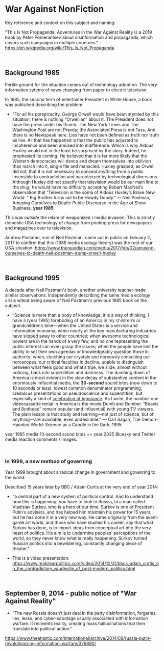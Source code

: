 # War Against NonFiction

Key reference and context on this subject and naming:

"This Is Not Propaganda: Adventures in the War Against Reality is a 2019 book by Peter Pomerantsev about disinformation and propaganda, which covers such campaigns in multiple countries." - https://en.wikipedia.org/wiki/This_Is_Not_Propaganda

&nbsp;

## Background 1985

Fertile ground for the situation comes out of technology adoption. The very information sytems of news changing from paper to electric television.

In 1985, the second term of entertainer President in White House, a book was publsihed describing the problem:

* "For all his perspicacity, George Orwell would have been stymied by this situation; there is nothing “Orwellian” about it. The President does not have the press under his thumb. The New York Times and The Washington Post are not Pravda; the Associated Press is not Tass. And there is no Newspeak here. Lies have not been defined as truth nor truth as lies. All that has happened is that the public has adjusted to incoherence and been amused into indifference. Which is why Aldous Huxley would not in the least be surprised by the story. Indeed, he prophesied its coming. He believed that it is far more likely that the Western democracies will dance and dream themselves into oblivion than march into it, single file and manacled. Huxley grasped, as Orwell did not, that it is not necessary to conceal anything from a public insensible to contradiction and narcoticized by technological diversions. Although Huxley did not specify that television would be our main line to the drug, he would have no difficulty accepting Robert MacNeil’s observation that “Television is the soma of Aldous Huxley’s Brave New World. ” Big Brother turns out to be Howdy Doody." ― Neil Postman, Amusing Ourselves to Death: Public Discourse in the Age of Show Business, **year 1985**

This was *outside* the relam of weaponized / media invasion. This is strictly domestic USA technology of change from printing press for newspapers and magazines over to television.

Andrew Postamn, son of Neil Postman, came out in public on Febuary 2, 2017 to confirm that this (1985 media ecology theory) was the root of our USA situation: https://www.theguardian.com/media/2017/feb/02/amusing-ourselves-to-death-neil-postman-trump-orwell-huxley

&nbsp;


## Background 1995

A decade after Neil Postman's book, another university teacher made similar observations. Independently describing the same media ecology crisis witout being aware of Neil Postman's previous 1985 book on the subject.

* “Science is more than a body of knowledge; it is a way of thinking. I have a (year 1995) foreboding of an America in my children’s or grandchildren’s time—when the United States is a service and information economy; when nearly all the key manufacturing industries have slipped away to other countries; when awesome technological powers are in the hands of a very few, and no one representing the public interest can even grasp the issues; when the people have lost the ability to set their own agendas or knowledgeably question those in authority; when, clutching our crystals and nervously consulting our horoscopes, our critical faculties in decline, unable to distinguish between what feels good and what’s true, we slide, almost without noticing, back into superstition and darkness. The dumbing down of America is most evident in the slow decay of substantive content in the enormously influential media, the **30-second** sound bites (now down to 10 seconds or less), lowest common denominator programming, credulous presentations on pseudoscience and superstition, but especially a kind of [celebration of ignorance](https://www.youtube.com/watch?v=wcY-x1VuWtE). As I write, the number-one videocassette rental in America is the movie Dumb and Dumber. “Beavis and Butthead” remain popular (and influential) with young TV viewers. The plain lesson is that study and learning—not just of science, but of anything—are avoidable, even undesirable.”
― Carl Sagan, The Demon-Haunted World: Science as a Candle in the Dark, 1995

year 1995 media 10-second sound bites == year 2025 Bluesky and Twitter media reaction comments / images.

&nbsp;

### In 1999, a new method of governing

Year 1999 brought about a radical change in government and govenring to the world.

Described 15 years later by BBC / Adam Curtis at the very end of year 2014:

* "a central part of a new system of political control. And to understand how this is happening, you have to look to Russia, to a man called Vladislav Surkov, who is a hero of our time. Surkov is one of President Putin's advisers, and has helped him maintain his power for 15 years, but he has done it in a very new way. He came originally from the avant-garde art world, and those who have studied his career, say that what Surkov has done, is to import ideas from conceptual art into the very heart of politics. His aim is to undermine peoples' perceptions of the world, so they never know what is really happening. Surkov turned Russian politics into a bewildering, constantly changing piece of theater."

* This is a video presentation: https://www.realclearpolitics.com/video/2014/12/31/bbcs_adam_curtis_on_the_contradictory_vaudeville_of_post-modern_politics.html

&nbsp;

## September 9, 2014 - public notice of "War Against Reality"

* "The new Russia doesn’t just deal in the petty disinformation, forgeries, lies, leaks, and cyber-sabotage usually associated with information warfare. It reinvents reality, creating mass hallucinations that then translate into political action."

https://www.theatlantic.com/international/archive/2014/09/russia-putin-revolutionizing-information-warfare/379880/
